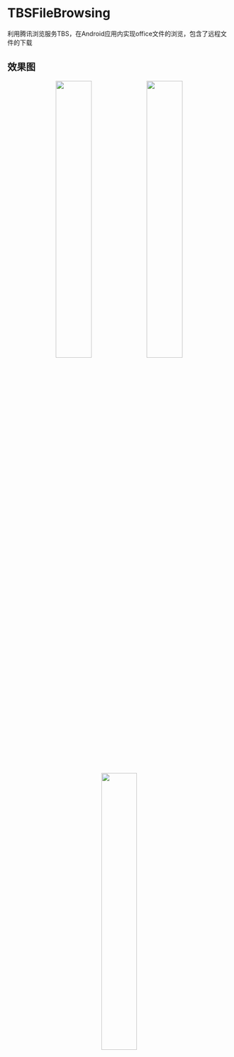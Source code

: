 # TBSFileBrowsing
利用腾讯浏览服务TBS，在Android应用内实现office文件的浏览，包含了远程文件的下载
## 效果图
<div align="center">
<img src="https://github.com/yangxch/TBSFileBrowsing/raw/master/screenshot/download.jpg" width="40%" height="40%">
  
<img src="https://github.com/yangxch/TBSFileBrowsing/raw/master/screenshot/load.jpg" width="40%" height="40%">

<img src="https://github.com/yangxch/TBSFileBrowsing/raw/master/screenshot/show.jpg" width="40%" height="40%">
</div>
